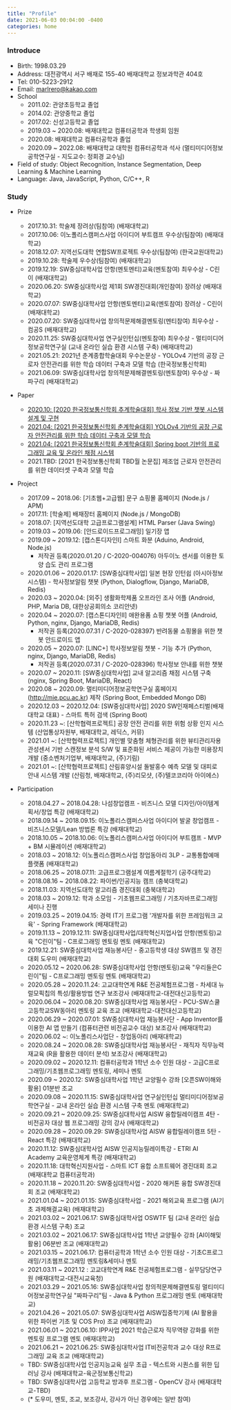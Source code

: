```yaml
---
title: "Profile"
date: 2021-06-03 00:04:00 -0400
categories: home
---
```

### Introduce
- Birth: 1998.03.29
- Address: 대전광역시 서구 배재로 155-40 배재대학교 정보과학관 404호
- Tel: 010-5223-2912
- Email: marlrero@kakao.com
- School
  - 2011.02: 관양초등학교 졸업
  - 2014.02: 관양중학교 졸업
  - 2017.02: 신성고등학교 졸업
  - 2019.03 ~ 2020.08: 배재대학교 컴퓨터공학과 학생회 임원
  - 2020.08: 배재대학교 컴퓨터공학과 졸업
  - 2020.09 ~ 2022.08: 배재대학교 대학원 컴퓨터공학과 석사 (멀티미디어정보공학연구실 - 지도교수: 정회경 교수님)
- Field of study: Object Recognition, Instance Segmentation, Deep Learning & Machine Learning
- Language: Java, JavaScript, Python, C/C++, R

### Study
- Prize
  - 2017.10.31: 학술제 장려상(팀참여) (배재대학교)
  - 2017.10.06: 이노폴리스캠퍼스사업 아이디어 부트캠프 우수상(팀참여) (배재대학교)
  - 2018.12.07: 지역선도대학 연합SW프로젝트 우수상(팀참여) (한국교원대학교)
  - 2019.10.28: 학술제 우수상(팀참여) (배재대학교)
  - 2019.12.19: SW중심대학사업 안항(멘토멘티)교육(멘토참여) 최우수상 - C린이 (배재대학교)
  - 2020.06.20: SW중심대학사업 제1회 SW경진대회(개인참여) 장려상 (배재대학교)
  - 2020.07.07: SW중심대학사업 안항(멘토멘티)교육(멘토참여) 장려상 - C린이 (배재대학교)
  - 2020.07.20: SW중심대학사업 창의적문제해결멘토링(멘티참여) 최우수상 - 컴공S (배재대학교)
  - 2020.11.25: SW중심대학사업 연구실인턴십(멘토참여) 최우수상 - 멀티미디어정보공학연구실 (교내 온라인 실습 환경 시스템 구축) (배재대학교)
  - 2021.05.21: 2021년 춘계종합학술대회 우수논문상 - YOLOv4 기반의 공장 근로자 안전관리를 위한 학습 데이터 구축과 모델 학습 (한국정보통신학회)
  - 2021.06.09: SW중심대학사업 창의적문제해결멘토링(멘토참여) 우수상 - 짜파구리 (배재대학교)
  
- Paper
  - [2020.10: [2020 한국정보통신학회 추계학술대회] 학사 정보 기반 챗봇 시스템 설계 및 구현](https://www.dbpia.co.kr/journal/articleDetail?nodeId=NODE10490539)
  - [2021.04: [2021 한국정보통신학회 춘계학술대회] YOLOv4 기반의 공장 근로자 안전관리를 위한 학습 데이터 구축과 모델 학습](https://www.dbpia.co.kr/journal/articleDetail?nodeId=NODE10565966)
  - [2021.04: [2021 한국정보통신학회 춘계학술대회] Spring boot 기반의 프로그래밍 교육 및 온라인 채점 시스템](https://www.dbpia.co.kr/journal/articleDetail?nodeId=NODE10566056)
  - 2021.TBD: [2021 한국정보통신학회 TBD월 논문집] 제조업 근로자 안전관리를 위한 데이터셋 구축과 모델 학습

- Project
  - 2017.09 ~ 2018.06: [기초웹+고급웹] 문구 쇼핑몰 홈페이지 (Node.js / APM)
  - 2017.11: [학술제] 배재장터 홈페이지 (Node.js / MongoDB)
  - 2018.07: [지역선도대학 고급프로그램설계] HTML Parser (Java Swing)
  - 2019.03 ~ 2019.06: [안드로이드프로그래밍] 일기장 앱
  - 2019.09 ~ 2019.12: [캡스톤디자인I] 스마트 화분 (Aduino, Android, Node.js)
    - 저작권 등록(2020.01.20 / C-2020-004076) 아두이노 센서를 이용한 토양 습도 관리 프로그램
  - 2020.01.06 ~ 2020.01.17: [SW중심대학사업] 일본 현장 인턴쉽 (아시아정보시스템) - 학사정보알림 챗봇 (Python, Dialogflow, Django, MariaDB, Redis)
  - 2020.03 ~ 2020.04: [외주] 생활화학제품 오프라인 조사 어플 (Android, PHP, Maria DB, 대한상공회의소 코리안넷)
  - 2020.04 ~ 2020.07: [캡스톤디자인II] 애완용품 쇼핑 챗봇 어플 (Android, Python, nginx, Django, MariaDB, Redis)
    - 저작권 등록(2020.07.31 / C-2020-028397) 반려동물 쇼핑몰을 위한 챗봇 안드로이드 앱
  - 2020.05 ~ 2020.07: [LINC+] 학사정보알림 챗봇 - 기능 추가 (Python, nginx, Django, MariaDB, Redis)
    - 저작권 등록(2020.07.31 / C-2020-028396) 학사정보 안내를 위한 챗봇
  - 2020.07 ~ 2020.11: [SW중심대학사업] 교내 알고리즘 채점 시스템 구축 (nginx, Spring Boot, MariaDB, React)
  - 2020.08 ~ 2020.09: 멀티미디어정보공학연구실 홈페이지(http://mie.pcu.ac.kr) 제작 (Spring Boot, Embedded Mongo DB)
  - 2020.12.03 ~ 2020.12.04: [SW중심대학사업] 2020 SW인재페스티벌(배재대학교 대표) - 스마트 특허 검색 (Spring Boot)
  - 2020.11.23 ~: [산학협력프로젝트] 공장 안전 관리를 위한 위험 상황 인지 시스템 (산업통상자원부, 배재대학교, 레딕스, 커뮤)
  - 2021.01 ~: [산학협력프로젝트] 개인별 맞춤형 체형관리를 위한 뷰티관리자용 관성센서 기반 스캔정보 분석 S/W 및 표준화된 서비스 제공이 가능한 미용장치 개발 (중소벤처기업부, 배재대학교, (주)기림)
  - 2021.01 ~: [산학협력프로젝트] 산림휴양시설 돌발홍수 예측 모델 및 대피로 안내 시스템 개발 (산림청, 배재대학교, (주)리모샷, (주)텔코코리아 아이에스)
  
- Participation
  - 2018.04.27 ~ 2018.04.28: 나섬창업캠프 - 비즈니스 모델 디자인/아이템계획서/창업 특강 (배재대학교)
  - 2018.09.14 ~ 2018.09.15: 이노폴리스캠퍼스사업 아이디어 발굴 창업캠프 - 비즈니스모델/Lean 방법론 특강 (배재대학교)
  - 2018.10.05 ~ 2018.10.06: 이노폴리스캠퍼스사업 아이디어 부트캠프 - MVP + BM 시뮬레이션 (배재대학교)
  - 2018.03 ~ 2018.12: 이노폴리스캠퍼스사업 창업동아리 3LP - 교통통합예매플랫폼 (배재대학교)
  - 2018.06.25 ~ 2018.07.11: 고급프로그램설계 여름계절학기 (공주대학교)
  - 2018.08.16 ~ 2018.08.22: 파이썬/인공지능 캠프 (충북대학교)
  - 2018.11.03: 지역선도대학 알고리즘 경진대회 (충북대학교)
  - 2018.03 ~ 2019.12: 학과 소모임 - 기초웹프로그래밍 / 기초자바프로그래밍 세미나 진행
  - 2019.03.25 ~ 2019.04.15: 경력 IT기 프로그램 '개발자를 위한 프레임워크 교육' - Spring Framework (배재대학교)
  - 2019.11.13 ~ 2019.12.11: SW중심대학사업/대학혁신지업사업 안항(멘토링)교육 "C린이"팀 - C프로그래밍 멘토링 멘토 (배재대학교)
  - 2019.12.21: SW중심대학사업 재능봉사단 - 중고등학생 대상 SW캠프 및 경진대회 도우미 (배재대학교)
  - 2020.05.12 ~ 2020.06.28: SW중심대학사업 안항(멘토링)교육 "우리들은C린이"팀 - C프로그래밍 멘토링 멘토 (배재대학교)
  - 2020.05.28 ~ 2020.11.24: 고교대학연계 R&E 전공체험프로그램 - 차세대 뉴럴모픽칩의 특성/활용방법 연구 보조강사 (배재대학교-대전대신고등학교)
  - 2020.06.04 ~ 2020.08.20: SW중심대학사업 재능봉사단 - PCU-SW스쿨 고등학교SW동아리 멘토링 교육 조교 (배재대학교-대전대신고등학교)
  - 2020.06.29 ~ 2020.07.01: SW중심대학사업 재능봉사단 - App Inventor를 이용한 AI 앱 만들기 (컴퓨터관련 비전공교수 대상) 보조강사 (배재대학교)
  - 2020.06.02 ~: 이노폴리스사업단 - 창업동아리 (배재대학교)
  - 2020.08.24 ~ 2020.08.28: SW중심대학사업 재능봉사단 - 재직자 직무능력 재교육 (R을 활용한 데이터 분석) 보조강사 (배재대학교)
  - 2020.09.02 ~ 2020.12.11: 컴퓨터공학과 1학년 소수 인원 대상 - 고급C프로그래밍/기초웹프로그래밍 멘토링, 세미나 멘토
  - 2020.09 ~ 2020.12: SW중심대학사업 1학년 교양필수 강좌 [오픈SW이해와활용] 01분반 조교
  - 2020.09.08 ~ 2020.11.15: SW중심대학사업 연구실인턴십 멀티미디어정보공학연구실 - 교내 온라인 실습 환경 시스템 구축 멘토 (배재대학교)
  - 2020.09.21 ~ 2020.09.25: SW중심대학사업 AISW 융합릴레이캠프 4탄 - 비전공자 대상 웹 프로그래밍 강의 강사 (배재대학교)
  - 2020.09.28 ~ 2020.09.29: SW중심대학사업 AISW 융합릴레이캠프 5탄 - React 특강 (배재대학교)
  - 2020.11.12: SW중심대학사업 AISW 인공지능릴레이특강 - ETRI AI Academy 교육운영체계 특강 (배재대학교)
  - 2020.11.18: 대학혁신지원사업 - 스마트 ICT 융합 소프트웨어 경진대회 조교 (배재대학교 컴퓨터공학과)
  - 2020.11.18 ~ 2020.11.20: SW중심대학사업 - 2020 해커톤 융합 SW경진대회 조교 (배재대학교)
  - 2021.01.04 ~ 2021.01.15: SW중심대학사업 - 2021 해외교육 프로그램 (AI기초 과제해결교육) (배재대학교)
  - 2021.03.02 ~ 2021.06.17: SW중심대학사업 OSWTF 팀 (교내 온라인 실습 환경 시스템 구축) 조교
  - 2021.03.02 ~ 2021.06.17: SW중심대학사업 1학년 교양필수 강좌 [AI이해및활용] 06분반 조교 (배재대학교)
  - 2021.03.15 ~ 2021.06.17: 컴퓨터공학과 1학년 소수 인원 대상 - 기초C프로그래밍/기초웹프로그래밍 멘토링&세미나 멘토
  - 2021.03.11 ~ 2021.12   : 고교대학연계 R&E 전공체험프로그램 - 실무담당연구원 (배재대학교-대전시교육청)
  - 2021.03.29 ~ 2021.05.16: SW중심대학사업 창의적문제해결멘토링 멀티미디어정보공학연구실 "짜파구리"팀 - Java & Python 프로그래밍 멘토 (배재대학교)
  - 2021.04.26 ~ 2021.05.07: SW중심대학사업 AISW집중학기제 (AI 활용을 위한 파이썬 기초 및 COS Pro) 조교 (배재대학교)
  - 2021.06.01 ~ 2021.06.10: IPP사업 2021 학습근로자 직무역량 강화를 위한 멘토링 프로그램 멘토 (배재대학교)
  - 2021.06.21 ~ 2021.06.25: SW중심대학사업 IT비전공학과 교수 대상 R프로그래밍 교육 조교 (배재대학교)
  - TBD: SW중심대학사업 인공지능교육 실무 초급 - 텍스트와 시퀀스를 위한 딥러닝 강사 (배재대학교-육군정보통신학교)
  - TBD: SW중심대학사업 고등학교 방과후 프로그램 - OpenCV 강사 (배재대학교-TBD)
  - (* 도우미, 멘토, 조교, 보조강사, 강사가 아닌 경우에는 일반 참여)
